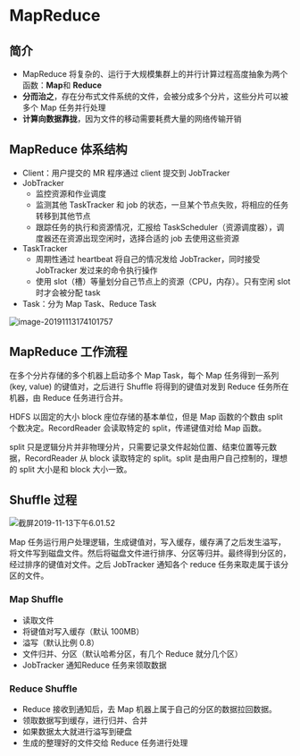 # MapReduce



## 简介

* MapReduce 将复杂的、运行于大规模集群上的并行计算过程高度抽象为两个函数：**Map**和 **Reduce**
* **分而治之**，存在分布式文件系统的文件，会被分成多个分片，这些分片可以被多个 Map 任务并行处理
* **计算向数据靠拢**，因为文件的移动需要耗费大量的网络传输开销

## MapReduce 体系结构

* Client：用户提交的 MR 程序通过 client 提交到 JobTracker
* JobTracker
    * 监控资源和作业调度
    * 监测其他 TaskTracker 和 job 的状态，一旦某个节点失败，将相应的任务转移到其他节点
    * 跟踪任务的执行和资源情况，汇报给 TaskScheduler（资源调度器），调度器还在资源出现空闲时，选择合适的 job 去使用这些资源
* TaskTracker
    * 周期性通过 heartbeat 将自己的情况发给 JobTracker，同时接受 JobTracker 发过来的命令执行操作
    * 使用 slot（槽）等量划分自己节点上的资源（CPU，内存）。只有空闲 slot 时才会被分配 task
* Task：分为 Map Task、Reduce Task

![image-20191113174101757](https://tva1.sinaimg.cn/large/006y8mN6ly1g8wjvj725kj30gw09st9j.jpg)



## MapReduce 工作流程

在多个分片存储的多个机器上启动多个 Map Task，每个 Map 任务得到一系列 (key, value) 的键值对，之后进行 Shuffle 将得到的键值对发到 Reduce 任务所在机器，由 Reduce 任务进行合并。

HDFS 以固定的大小 block 座位存储的基本单位，但是 Map 函数的个数由 split 个数决定。RecordReader 会读取特定的 split，传递键值对给 Map 函数。

split 只是逻辑分片并非物理分片，只需要记录文件起始位置、结束位置等元数据，RecordReader 从 block 读取特定的 split。split 是由用户自己控制的，理想的 split 大小是和 block 大小一致。



## Shuffle 过程



![截屏2019-11-13下午6.01.52](https://tva1.sinaimg.cn/large/006y8mN6ly1g8wkl3on0xj30gt07cwfk.jpg)

Map 任务运行用户处理逻辑，生成键值对，写入缓存，缓存满了之后发生溢写，将文件写到磁盘文件。然后将磁盘文件进行排序、分区等归并。最终得到分区的，经过排序的键值对文件。之后 JobTracker 通知各个 reduce 任务来取走属于该分区的文件。

### Map Shuffle

* 读取文件
* 将键值对写入缓存（默认 100MB）
* 溢写（默认比例 0.8）
* 文件归并、分区（默认哈希分区，有几个 Reduce 就分几个区）
* JobTracker 通知Reduce 任务来领取数据

### Reduce Shuffle

* Reduce 接收到通知后，去 Map 机器上属于自己的分区的数据拉回数据。
* 领取数据写到缓存，进行归并、合并
* 如果数据太大就进行溢写到硬盘
* 生成的整理好的文件交给 Reduce 任务进行处理



